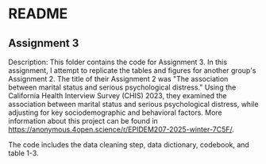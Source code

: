 # README

## Assignment 3

Description: This folder contains the code for Assignment 3. In this assignment, I attempt to replicate the tables and figures for another group's Assignment 2.
The title of their Assignment 2 was "The association between marital status and serious psychological distress." Using the California Health Interview Survey (CHIS)
2023, they examined the association between marital status and serious psychological distress, while adjusting for key sociodemographic and behavioral factors.
More information about this project can be found in https://anonymous.4open.science/r/EPIDEM207-2025-winter-7C5F/.

The code includes the data cleaning step, data dictionary, codebook, and table 1-3.
